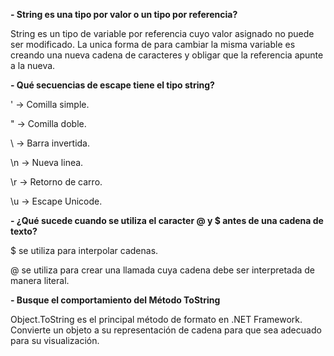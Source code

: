 **- String es una tipo por valor o un tipo por referencia?**

String es un tipo de variable por referencia cuyo valor asignado no puede ser modificado. La unica forma de para cambiar la misma variable es creando una nueva cadena de caracteres y obligar que la referencia apunte a la nueva.

**- Qué secuencias de escape tiene el tipo string?**

\' -> Comilla simple.

\" -> Comilla doble.

\  -> Barra invertida.

\n -> Nueva linea.

\r -> Retorno de carro.

\u -> Escape Unicode.

**- ¿Qué sucede cuando se utiliza el caracter @ y $ antes de una cadena de texto?**

$ se utiliza para interpolar cadenas.

@ se utiliza para crear una llamada cuya cadena debe ser interpretada de manera literal. 

**- Busque el comportamiento del Método ToString**

Object.ToString es el principal método de formato en .NET Framework. Convierte un objeto a su representación de cadena para que sea adecuado para su visualización.